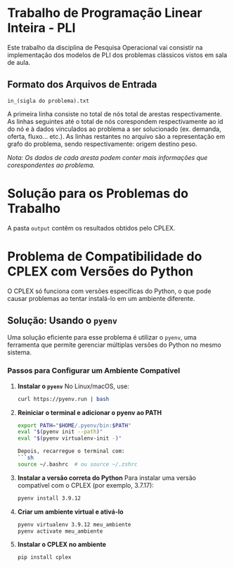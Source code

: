 
# Trabalho de Programação Linear Inteira - PLI

Este trabalho da disciplina de Pesquisa Operacional vai consistir na implementação dos modelos
de PLI dos problemas clássicos vistos em sala de aula.

## Formato dos Arquivos de Entrada

`in_(sigla do problema).txt`

A primeira linha consiste no total de nós total de arestas respectivamente. As linhas seguintes até o total de nós corespondem respectivamente ao id do nó e à dados vinculados ao problema a ser solucionado (ex. demanda, oferta, fluxo... etc.). As linhas restantes no arquivo são a representação em grafo do problema, sendo respectivamente: origem destino peso.

*Nota: Os dados de cada aresta podem conter mais informações que corespondentes ao problema.*

# Solução para os Problemas do Trabalho

A pasta `output` contêm os resultados obtidos pelo CPLEX.

# Problema de Compatibilidade do CPLEX com Versões do Python  

O CPLEX só funciona com versões específicas do Python, o que pode causar problemas ao tentar instalá-lo em um ambiente diferente. 

## Solução: Usando o `pyenv`

Uma solução eficiente para esse problema é utilizar o `pyenv`, uma ferramenta que permite gerenciar múltiplas versões do Python no mesmo sistema.  

### Passos para Configurar um Ambiente Compatível

1. **Instalar o `pyenv`**
   No Linux/macOS, use:
   ```sh
   curl https://pyenv.run | bash

2. **Reiniciar o terminal e adicionar o pyenv ao PATH**
    ```sh
    export PATH="$HOME/.pyenv/bin:$PATH"
    eval "$(pyenv init --path)"
    eval "$(pyenv virtualenv-init -)"

    Depois, recarregue o terminal com:
    ```sh
    source ~/.bashrc  # ou source ~/.zshrc


3. **Instalar a versão correta do Python**
    Para instalar uma versão compatível com o CPLEX (por exemplo, 3.7.17):
    ```sh
    pyenv install 3.9.12

4. **Criar um ambiente virtual e ativá-lo**
    ```sh
    pyenv virtualenv 3.9.12 meu_ambiente
    pyenv activate meu_ambiente

5. **Instalar o CPLEX no ambiente**
    ```sh
    pip install cplex
